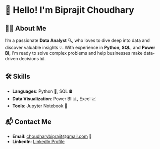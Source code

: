# 👋 Hello! I'm Biprajit Choudhary

## 👨‍💻 About Me
I’m a passionate **Data Analyst** 🔍, who loves to dive deep into data and discover valuable insights 💡. With experience in **Python**, **SQL**, and **Power BI**, I'm ready to solve complex problems and help businesses make data-driven decisions 📊.

## 🛠️ Skills
- **Languages**: Python 🐍, SQL 🛢️
- **Data Visualization**: Power BI 📊, Excel 📈
- **Tools**: Jupyter Notebook 📓

  
## 📬 Contact Me
- **Email**: [choudharybiprajit@gmail.com](mailto:choudharybiprajit@gmail.com) 📧
- **LinkedIn**: [LinkedIn Profile](linkedinto:in/biprajit-choudhary-33485b329)

<!---
Biprajit09/Biprajit09 is a ✨ special ✨ repository because its `README.md` (this file) appears on your GitHub profile.
You can click the Preview link to take a look at your changes.
--->

